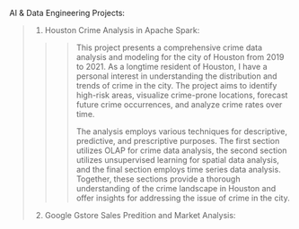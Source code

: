 AI & Data Engineering Projects:
> 1. Houston Crime Analysis in Apache Spark:
>>> This project presents a comprehensive crime data analysis and modeling for the city of Houston from 2019 to 2021. As a longtime resident of Houston, I have a personal interest in understanding the distribution and trends of crime in the city. The project aims to identify high-risk areas, visualize crime-prone locations, forecast future crime occurrences, and analyze crime rates over time.
>>> 
>>>  The analysis employs various techniques for descriptive, predictive, and prescriptive purposes. The first section utilizes OLAP for crime data analysis, the second section utilizes unsupervised learning for spatial data analysis, and the final section employs time series data analysis. Together, these sections provide a thorough understanding of the crime landscape in Houston and offer insights for addressing the issue of crime in the city.
>>>  
> 2. Google Gstore Sales Predition and Market Analysis: 
